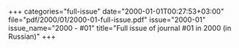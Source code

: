 +++
categories="full-issue"
date="2000-01-01T00:27:53+03:00"
file="pdf/2000/01/2000-01-full-issue.pdf"
issue="2000-01"
issue_name="2000 - #01"
title="Full issue of journal #01 in 2000 (in Russian)"
+++